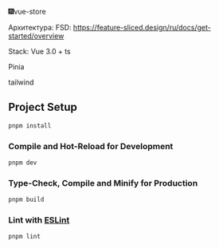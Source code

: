 🎆vue-store

Архитектура:
FSD: https://feature-sliced.design/ru/docs/get-started/overview

Stack:
Vue 3.0 + ts

Pinia

tailwind


## Project Setup

```sh
pnpm install
```

### Compile and Hot-Reload for Development

```sh
pnpm dev
```

### Type-Check, Compile and Minify for Production

```sh
pnpm build
```

### Lint with [ESLint](https://eslint.org/)

```sh
pnpm lint
```
